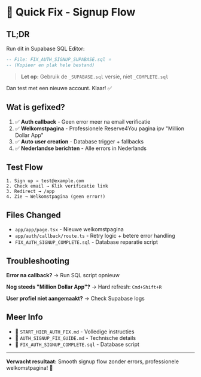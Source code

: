# 🚀 Quick Fix - Signup Flow

## TL;DR

Run dit in Supabase SQL Editor:

```sql
-- File: FIX_AUTH_SIGNUP_SUPABASE.sql ⭐
-- (Kopieer en plak hele bestand)
```

> **Let op:** Gebruik de `_SUPABASE.sql` versie, niet `_COMPLETE.sql`

Dan test met een nieuwe account. Klaar! ✅

## Wat is gefixed?

1. ✅ **Auth callback** - Geen error meer na email verificatie
2. ✅ **Welkomstpagina** - Professionele Reserve4You pagina ipv "Million Dollar App"
3. ✅ **Auto user creation** - Database trigger + fallbacks
4. ✅ **Nederlandse berichten** - Alle errors in Nederlands

## Test Flow

```
1. Sign up → test@example.com
2. Check email → Klik verificatie link
3. Redirect → /app
4. Zie → Welkomstpagina (geen error!)
```

## Files Changed

- `app/app/page.tsx` - Nieuwe welkomstpagina
- `app/auth/callback/route.ts` - Retry logic + betere error handling
- `FIX_AUTH_SIGNUP_COMPLETE.sql` - Database reparatie script

## Troubleshooting

**Error na callback?**
→ Run SQL script opnieuw

**Nog steeds "Million Dollar App"?**
→ Hard refresh: `Cmd+Shift+R`

**User profiel niet aangemaakt?**
→ Check Supabase logs

## Meer Info

- 📄 `START_HIER_AUTH_FIX.md` - Volledige instructies
- 📄 `AUTH_SIGNUP_FIX_GUIDE.md` - Technische details
- 📄 `FIX_AUTH_SIGNUP_COMPLETE.sql` - Database script

---

**Verwacht resultaat:** Smooth signup flow zonder errors, professionele welkomstpagina! 🎉

